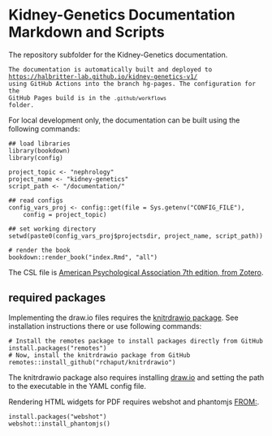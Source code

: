 # Kidney-Genetics Documentation Markdown and Scripts

The repository subfolder for the Kidney-Genetics documentation.

<code>The documentation is automatically built and deployed to https://halbritter-lab.github.io/kidney-genetics-v1/ using GitHub Actions into the branch hg-pages.
The configuration for the GitHub Pages build is in the `.github/workflows` folder.</code>

For local development only, the documentation can be built using the following commands:

```
## load libraries
library(bookdown)
library(config)

project_topic <- "nephrology"
project_name <- "kidney-genetics"
script_path <- "/documentation/"

## read configs
config_vars_proj <- config::get(file = Sys.getenv("CONFIG_FILE"),
    config = project_topic)

## set working directory
setwd(paste0(config_vars_proj$projectsdir, project_name, script_path))

# render the book
bookdown::render_book("index.Rmd", "all")
```


The CSL file is [American Psychological Association 7th edition, from Zotero](https://www.zotero.org/styles/apa).

## required packages
Implementing the draw.io files requires the [knitrdrawio package](https://github.com/rchaput/knitrdrawio).
See installation instructions there or use following commands:

```
# Install the remotes package to install packages directly from GitHub
install.packages("remotes")
# Now, install the knitrdrawio package from GitHub
remotes::install_github("rchaput/knitrdrawio")
```

The knitrdrawio package also requires installing [draw.io](https://github.com/jgraph/drawio-desktop/releases) and setting the path to the executable in the YAML config file.

Rendering HTML widgets for PDF requires webshot and phantomjs [FROM:](https://bookdown.org/yihui/bookdown/html-widgets.html).
```
install.packages("webshot")
webshot::install_phantomjs()
```